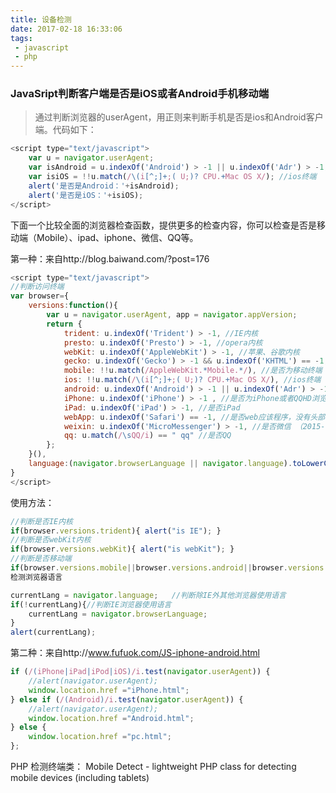```yaml
---
title: 设备检测
date: 2017-02-18 16:33:06
tags:
 - javascript
 - php
---
```

### JavaSript判断客户端是否是iOS或者Android手机移动端

>通过判断浏览器的userAgent，用正则来判断手机是否是ios和Android客户端。代码如下：

```javascript
<script type="text/javascript">
	var u = navigator.userAgent;
	var isAndroid = u.indexOf('Android') > -1 || u.indexOf('Adr') > -1; //android终端
	var isiOS = !!u.match(/\(i[^;]+;( U;)? CPU.+Mac OS X/); //ios终端
	alert('是否是Android：'+isAndroid);
	alert('是否是iOS：'+isiOS);
</script>
```
<!--more-->
下面一个比较全面的浏览器检查函数，提供更多的检查内容，你可以检查是否是移动端（Mobile）、ipad、iphone、微信、QQ等。

第一种：来自http://blog.baiwand.com/?post=176
```javascript
<script type="text/javascript">
//判断访问终端
var browser={
    versions:function(){
        var u = navigator.userAgent, app = navigator.appVersion;
        return {
            trident: u.indexOf('Trident') > -1, //IE内核
            presto: u.indexOf('Presto') > -1, //opera内核
            webKit: u.indexOf('AppleWebKit') > -1, //苹果、谷歌内核
            gecko: u.indexOf('Gecko') > -1 && u.indexOf('KHTML') == -1,//火狐内核
            mobile: !!u.match(/AppleWebKit.*Mobile.*/), //是否为移动终端
            ios: !!u.match(/\(i[^;]+;( U;)? CPU.+Mac OS X/), //ios终端
            android: u.indexOf('Android') > -1 || u.indexOf('Adr') > -1, //android终端
            iPhone: u.indexOf('iPhone') > -1 , //是否为iPhone或者QQHD浏览器
            iPad: u.indexOf('iPad') > -1, //是否iPad
            webApp: u.indexOf('Safari') == -1, //是否web应该程序，没有头部与底部
            weixin: u.indexOf('MicroMessenger') > -1, //是否微信 （2015-01-22新增）
            qq: u.match(/\sQQ/i) == " qq" //是否QQ
        };
    }(),
    language:(navigator.browserLanguage || navigator.language).toLowerCase()
}
</script>
```

使用方法：
```javascript
//判断是否IE内核
if(browser.versions.trident){ alert("is IE"); }
//判断是否webKit内核
if(browser.versions.webKit){ alert("is webKit"); }
//判断是否移动端
if(browser.versions.mobile||browser.versions.android||browser.versions.ios){ alert("移动端"); }
检测浏览器语言

currentLang = navigator.language;   //判断除IE外其他浏览器使用语言
if(!currentLang){//判断IE浏览器使用语言
    currentLang = navigator.browserLanguage;
}
alert(currentLang);
```
第二种：来自http://www.fufuok.com/JS-iphone-android.html
```javascript
if (/(iPhone|iPad|iPod|iOS)/i.test(navigator.userAgent)) {
    //alert(navigator.userAgent);  
    window.location.href ="iPhone.html";
} else if (/(Android)/i.test(navigator.userAgent)) {
    //alert(navigator.userAgent);
    window.location.href ="Android.html";
} else {
    window.location.href ="pc.html";
};
```
PHP 检测终端类：
Mobile Detect - lightweight PHP class for detecting mobile devices (including tablets)
